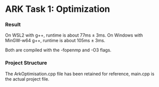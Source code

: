 # ARK Task 1: Optimization

### Result
On WSL2 with g++, runtime is about 77ms ± 3ms.
On Windows with MinGW-w64 g++, runtime is about 105ms ± 3ms.

Both are compiled with the -fopenmp and -O3 flags.

### Project Structure
The ArkOptimisation.cpp file has been retained for reference,
main.cpp is the actual project file.
